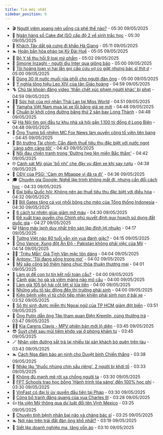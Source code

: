 ```yaml
---
title: Tim mới nhất
sidebar_position: 9
---
```


<!-- vnexpress-tin-moi-nhat:START -->
- 🎬 [Người viêm xoang nên uống cà phê thế nào?](https://vnexpress.net/nguoi-viem-xoang-nen-uong-ca-phe-the-nao-4883693.html) - 05:30 09/05/2025
- 🐎 [Ngân hàng số Cake đạt ISO cấp độ 2 về sinh trắc học](https://vnexpress.net/ngan-hang-so-cake-dat-iso-cap-do-2-ve-sinh-trac-hoc-4883548.html) - 05:30 09/05/2025
- 🦍 [Khách Tây dắt gà cưng đi khắp Hà Giang](https://vnexpress.net/khach-tay-dat-ga-cung-di-khap-ha-giang-4883581.html) - 05:11 09/05/2025
- 🏊 [Hoãn bắn hỏa pháo tại Kỳ Đài Huế](https://vnexpress.net/hoan-ban-hoa-phao-tai-ky-dai-hue-4883684.html) - 05:05 09/05/2025
- 🎊 [Bộ Y tế thu hồi 9 loại mỹ phẩm](https://vnexpress.net/bo-y-te-thu-hoi-9-loai-my-pham-4883700.html) - 05:02 09/05/2025
- 🎃 [Simone Inzaghi - người dìu Inter qua giông bão](https://vnexpress.net/simone-inzaghi-nguoi-diu-inter-qua-giong-bao-4883687.html) - 05:00 09/05/2025
- 🧰 [Tôi hoảng loạn vì hai lần gọi cấp cứu vợ co giật nhưng bác sĩ thờ ơ](https://vnexpress.net/nguoi-nha-benh-nhan-danh-bac-si-nguon-con-va-giai-phap-4883612.html) - 05:00 09/05/2025
- 🔭 [Dùng 30 lít nước muối rửa phổi cho người đàn ông](https://vnexpress.net/dung-30-lit-nuoc-muoi-rua-phoi-cho-nguoi-dan-ong-4883586.html) - 05:00 09/05/2025
- 🫶 [Ý nghĩa tông hiệu Leo XIV của tân Giáo hoàng](https://vnexpress.net/y-nghia-tong-hieu-leo-xiv-cua-tan-giao-hoang-4883541.html) - 04:59 09/05/2025
- 🪜 [Chủ tài khoản đăng video &#39;thần chết xúc phạm người khác&#39; bị phạt](https://vnexpress.net/chu-tai-khoan-dang-video-than-chet-xuc-pham-nguoi-khac-bi-phat-4883682.html) - 04:59 09/05/2025
- 👨‍🏫 [Sức hút của mỹ nhân Thái Lan tại Miss World](https://vnexpress.net/suc-hut-cua-my-nhan-thai-lan-tai-miss-world-4883296.html) - 04:51 09/05/2025
- 🎊 [Yamaha Việt Nam mua lại xe lỗi bằng giá xe mới](https://vnexpress.net/yamaha-viet-nam-mua-lai-xe-loi-bang-gia-xe-moi-4883638.html) - 04:48 09/05/2025
- 🎊 [Chuẩn bị khởi công đường băng thứ 2 sân bay Long Thành](https://vnexpress.net/chuan-bi-khoi-cong-duong-bang-thu-2-san-bay-long-thanh-4883681.html) - 04:48 09/05/2025
- 😺 [Hà Nội tìm gọi đầu tư khu nhà xã hội gần 1.100 tỷ đồng ở Long Biên](https://vnexpress.net/ha-noi-tim-goi-dau-tu-khu-nha-xa-hoi-gan-1-100-ty-dong-o-long-bien-4883665.html) - 04:48 09/05/2025
- 🐘 [Ông Trump bổ nhiệm MC Fox News làm quyền công tố viên liên bang](https://vnexpress.net/ong-trump-bo-nhiem-mc-fox-news-lam-quyen-cong-to-vien-lien-bang-4883620.html) - 04:45 09/05/2025
- 🌁 [Bộ trưởng Tài chính: Cần đánh thuế tiêu thụ đặc biệt với nước ngọt &#39;càng sớm càng tốt&#39;](https://vnexpress.net/bo-truong-tai-chinh-can-danh-thue-tieu-thu-dac-biet-voi-nuoc-ngot-cang-som-cang-tot-4883629.html) - 04:43 09/05/2025
- 🐲 [Nỗi đau chiến tranh trong &#39;Đường hẹp lên miền Bắc thẳm&#39;](https://vnexpress.net/noi-dau-chien-tranh-trong-duong-hep-len-mien-bac-tham-4867204.html) - 04:42 09/05/2025
- 🤓 [Cảnh sát Mỹ giúp &#39;bồ nhí&#39; che đậy vụ đâm xe khi say rượu](https://vnexpress.net/canh-sat-giup-bo-nhi-che-day-vu-dam-xe-khi-say-ruou-4883690.html) - 04:38 09/05/2025
- 💪 [CĐV của PSG: &#39;Cảm ơn Mbappe vì đã ra đi&#39;](https://vnexpress.net/cdv-cua-psg-cam-on-mbappe-vi-da-ra-di-4883663.html) - 04:36 09/05/2025
- 🎓 [Chuyên gia Google: Nghề lập trình không mất đi, nhưng cần đổi cách học](https://vnexpress.net/chuyen-gia-google-nghe-lap-trinh-khong-mat-di-nhung-can-doi-cach-hoc-4883487.html) - 04:33 09/05/2025
- 🫣 [Đại biểu Quốc hội: Không nên áp thuế tiêu thụ đặc biệt với điều hòa](https://vnexpress.net/dai-bieu-quoc-hoi-khong-nen-ap-thue-tieu-thu-dac-biet-voi-dieu-hoa-4883580.html) - 04:32 09/05/2025
- 🧑‍💻 [Bill Gates tặng cá voi nhồi bông cho mèo của Tổng thống Indonesia](https://vnexpress.net/bill-gates-tang-ca-voi-nhoi-bong-cho-meo-cua-tong-thong-indonesia-4883543.html) - 04:30 09/05/2025
- 🐲 [6 cách tự nhiên giúp giảm mỡ máu](https://vnexpress.net/6-cach-tu-nhien-giup-giam-mo-mau-4883625.html) - 04:30 09/05/2025
- 🌝 [Đề xuất trao quyền cho Chính phủ quyết định quy hoạch sử dụng đất quốc gia](https://vnexpress.net/de-xuat-trao-quyen-cho-chinh-phu-quyet-dinh-quy-hoach-su-dung-dat-quoc-gia-4883668.html) - 04:27 09/05/2025
- 😺 [Hãng máy lạnh duy nhất trên sàn lập đỉnh lợi nhuận](https://vnexpress.net/hang-may-lanh-duy-nhat-tren-san-lap-dinh-loi-nhuan-4883674.html) - 04:17 09/05/2025
- 🐎 [Tướng Việt nào 80 tuổi vẫn xin vua đánh giặc?](https://vnexpress.net/crossword-giai-o-chu-o-chu-tuong-viet-nao-80-tuoi-van-xin-vua-danh-giac-4881688.html) - 04:15 09/05/2025
- 🎡 [Ông Vance: Xung đột Ấn Độ - Pakistan không phải việc của Mỹ](https://vnexpress.net/ong-vance-xung-dot-an-do-pakistan-khong-phai-viec-cua-my-4883568.html) - 04:14 09/05/2025
- 👨‍🏫 [&#39;Triệu Mẫn&#39; Giả Tịnh Văn mặc tôn dáng](https://vnexpress.net/trieu-man-gia-tinh-van-mac-ton-dang-4883635.html) - 04:04 09/05/2025
- 🦆 [Antony: &#39;Tôi đang sống trong mơ&#39;](https://vnexpress.net/antony-toi-dang-song-trong-mo-4883526.html) - 04:02 09/05/2025
- 🚦 [Mỹ sắp công bố thêm hàng chục thỏa thuận thương mại](https://vnexpress.net/my-sap-cong-bo-them-hang-chuc-thoa-thuan-thuong-mai-4883643.html) - 04:01 09/05/2025
- 💫 [Làm gì để con tự tin kết nối toàn cầu?](https://vnexpress.net/lam-gi-de-con-tu-tin-ket-noi-toan-cau-4883667.html) - 04:00 09/05/2025
- 🎉 [Cảnh giác ho gà và viêm màng não mô cầu](https://vnexpress.net/canh-giac-ho-ga-va-viem-mang-nao-mo-cau-4883644.html) - 04:00 09/05/2025
- 🌋 [Làm giả 105 bộ hài cốt liệt sĩ lừa tiền](https://vnexpress.net/lam-gia-105-bo-hai-cot-liet-si-lua-tien-4883637.html) - 04:00 09/05/2025
- 🤖 [Những yếu tố tác động đến thị trường phái sinh](https://vnexpress.net/nhung-yeu-to-tac-dong-den-thi-truong-phai-sinh-4883366.html) - 04:00 09/05/2025
- 🦏 [Kiện bệnh viện vì từ chối tiếp nhận khiến phải sinh non ở bãi xe](https://vnexpress.net/kien-benh-vien-vi-tu-choi-tiep-nhan-khien-phai-sinh-non-o-bai-xe-4883585.html) - 03:52 09/05/2025
- 🦩 [Số thí sinh được miễn thi Ngoại ngữ của TP HCM giảm đột biến](https://vnexpress.net/so-thi-sinh-duoc-mien-thi-ngoai-ngu-cua-tp-hcm-giam-dot-bien-4883467.html) - 03:51 09/05/2025
- 👺 [Ông Putin dẫn ông Tập tham quan Điện Kremlin, cùng thưởng trà](https://vnexpress.net/ong-putin-dan-ong-tap-tham-quan-dien-kremlin-cung-thuong-tra-4883609.html) - 03:47 09/05/2025
- 🧑‍🏫 [Kia Carens Clavis - MPV phiên bản mới lộ diện](https://vnexpress.net/kia-carens-clavis-mpv-phien-ban-moi-lo-dien-4883540.html) - 03:45 09/05/2025
- 😎 [Suýt chết sau mũi tiêm khớp vai ở phòng khám tư](https://vnexpress.net/suyt-chet-sau-mui-tiem-khop-vai-o-phong-kham-tu-4883636.html) - 03:45 09/05/2025
- 🪄 [Nhân viên đường sắt trả lại nhiều tài sản khách bỏ quên trên tàu](https://vnexpress.net/nhan-vien-duong-sat-tra-lai-nhieu-tai-san-khach-bo-quen-tren-tau-4883633.html) - 03:43 09/05/2025
- 🏊 [Cách Nga đảm bảo an ninh cho Duyệt binh Chiến thắng](https://vnexpress.net/cach-nga-dam-bao-an-ninh-cho-duyet-binh-chien-thang-4883664.html) - 03:38 09/05/2025
- 💃 [Nhập lậu &#39;thuốc nhúng chín sầu riêng&#39;, 2 người bị khởi tố](https://vnexpress.net/nhap-lau-thuoc-nhung-chin-sau-rieng-2-nguoi-bi-khoi-to-4883593.html) - 03:33 09/05/2025
- 🦆 [Không đủ mạnh mẽ rời xa chồng người ta](https://vnexpress.net/khong-du-manh-me-roi-xa-chong-nguoi-ta-4883622.html) - 03:30 09/05/2025
- 🎊 [FPT Schools trao học bổng &#39;Hành trình tỏa sáng&#39; đến 100% học phí](https://vnexpress.net/fpt-schools-trao-hoc-bong-hanh-trinh-toa-sang-den-100-hoc-phi-4883657.html) - 03:30 09/05/2025
- 👺 [VinFast có đại lý ủy quyền đầu tiên tại Pháp](https://vnexpress.net/vinfast-co-dai-ly-uy-quyen-dau-tien-tai-phap-4883646.html) - 03:30 09/05/2025
- 🎡 [Công bố tranh đăng quang của vua Charles III](https://vnexpress.net/cong-bo-tranh-dang-quang-cua-vua-charles-iii-4883570.html) - 03:28 09/05/2025
- 👍 [Hạ viện Mỹ thông qua dự luật đổi tên Vịnh Mexico](https://vnexpress.net/ha-vien-my-thong-qua-du-luat-doi-ten-vinh-mexico-4883485.html) - 03:25 09/05/2025
- 🐎 [Chuyện tình bệnh nhân bại não và chàng bác sĩ](https://vnexpress.net/chuyen-tinh-benh-nhan-bai-nao-va-chang-bac-si-4883127.html) - 03:25 09/05/2025
- 🏊 [Nơi nào trên trái đất đàn ông khổ nhất?](https://vnexpress.net/cau-do-tieng-viet-do-meo-noi-nao-tren-trai-dat-dan-ong-kho-nhat-4883100.html) - 03:19 09/05/2025
- 🦩 [Siết lập doanh nghiệp ma, tăng vốn ảo](https://vnexpress.net/siet-lap-doanh-nghiep-ma-tang-von-ao-4883583.html) - 03:10 09/05/2025<!-- vnexpress-tin-moi-nhat:END -->
